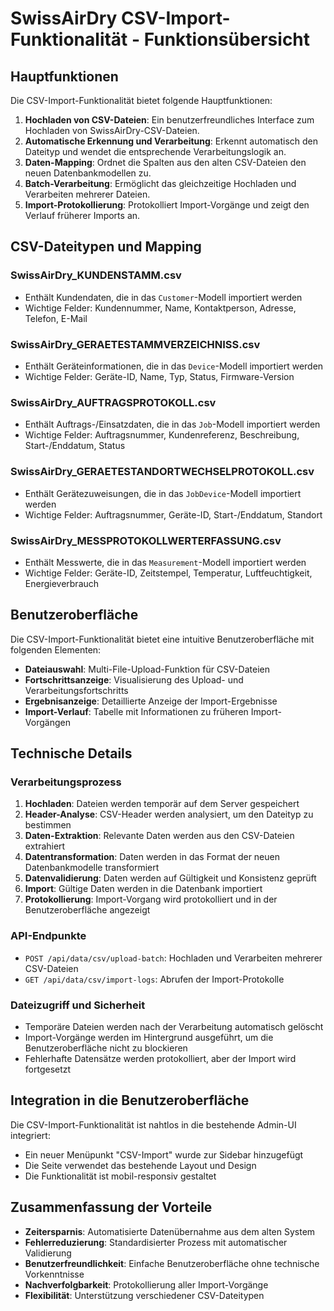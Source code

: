 # SwissAirDry CSV-Import-Funktionalität - Funktionsübersicht

## Hauptfunktionen

Die CSV-Import-Funktionalität bietet folgende Hauptfunktionen:

1. **Hochladen von CSV-Dateien**: Ein benutzerfreundliches Interface zum Hochladen von SwissAirDry-CSV-Dateien.
2. **Automatische Erkennung und Verarbeitung**: Erkennt automatisch den Dateityp und wendet die entsprechende Verarbeitungslogik an.
3. **Daten-Mapping**: Ordnet die Spalten aus den alten CSV-Dateien den neuen Datenbankmodellen zu.
4. **Batch-Verarbeitung**: Ermöglicht das gleichzeitige Hochladen und Verarbeiten mehrerer Dateien.
5. **Import-Protokollierung**: Protokolliert Import-Vorgänge und zeigt den Verlauf früherer Imports an.

## CSV-Dateitypen und Mapping

### SwissAirDry_KUNDENSTAMM.csv
- Enthält Kundendaten, die in das `Customer`-Modell importiert werden
- Wichtige Felder: Kundennummer, Name, Kontaktperson, Adresse, Telefon, E-Mail

### SwissAirDry_GERAETESTAMMVERZEICHNISS.csv
- Enthält Geräteinformationen, die in das `Device`-Modell importiert werden
- Wichtige Felder: Geräte-ID, Name, Typ, Status, Firmware-Version

### SwissAirDry_AUFTRAGSPROTOKOLL.csv
- Enthält Auftrags-/Einsatzdaten, die in das `Job`-Modell importiert werden
- Wichtige Felder: Auftragsnummer, Kundenreferenz, Beschreibung, Start-/Enddatum, Status

### SwissAirDry_GERAETESTANDORTWECHSELPROTOKOLL.csv
- Enthält Gerätezuweisungen, die in das `JobDevice`-Modell importiert werden
- Wichtige Felder: Auftragsnummer, Geräte-ID, Start-/Enddatum, Standort

### SwissAirDry_MESSPROTOKOLLWERTERFASSUNG.csv
- Enthält Messwerte, die in das `Measurement`-Modell importiert werden
- Wichtige Felder: Geräte-ID, Zeitstempel, Temperatur, Luftfeuchtigkeit, Energieverbrauch

## Benutzeroberfläche

Die CSV-Import-Funktionalität bietet eine intuitive Benutzeroberfläche mit folgenden Elementen:

- **Dateiauswahl**: Multi-File-Upload-Funktion für CSV-Dateien
- **Fortschrittsanzeige**: Visualisierung des Upload- und Verarbeitungsfortschritts
- **Ergebnisanzeige**: Detaillierte Anzeige der Import-Ergebnisse
- **Import-Verlauf**: Tabelle mit Informationen zu früheren Import-Vorgängen

## Technische Details

### Verarbeitungsprozess

1. **Hochladen**: Dateien werden temporär auf dem Server gespeichert
2. **Header-Analyse**: CSV-Header werden analysiert, um den Dateityp zu bestimmen
3. **Daten-Extraktion**: Relevante Daten werden aus den CSV-Dateien extrahiert
4. **Datentransformation**: Daten werden in das Format der neuen Datenbankmodelle transformiert
5. **Datenvalidierung**: Daten werden auf Gültigkeit und Konsistenz geprüft
6. **Import**: Gültige Daten werden in die Datenbank importiert
7. **Protokollierung**: Import-Vorgang wird protokolliert und in der Benutzeroberfläche angezeigt

### API-Endpunkte

- `POST /api/data/csv/upload-batch`: Hochladen und Verarbeiten mehrerer CSV-Dateien
- `GET /api/data/csv/import-logs`: Abrufen der Import-Protokolle

### Dateizugriff und Sicherheit

- Temporäre Dateien werden nach der Verarbeitung automatisch gelöscht
- Import-Vorgänge werden im Hintergrund ausgeführt, um die Benutzeroberfläche nicht zu blockieren
- Fehlerhafte Datensätze werden protokolliert, aber der Import wird fortgesetzt

## Integration in die Benutzeroberfläche

Die CSV-Import-Funktionalität ist nahtlos in die bestehende Admin-UI integriert:

- Ein neuer Menüpunkt "CSV-Import" wurde zur Sidebar hinzugefügt
- Die Seite verwendet das bestehende Layout und Design
- Die Funktionalität ist mobil-responsiv gestaltet

## Zusammenfassung der Vorteile

- **Zeitersparnis**: Automatisierte Datenübernahme aus dem alten System
- **Fehlerreduzierung**: Standardisierter Prozess mit automatischer Validierung
- **Benutzerfreundlichkeit**: Einfache Benutzeroberfläche ohne technische Vorkenntnisse
- **Nachverfolgbarkeit**: Protokollierung aller Import-Vorgänge
- **Flexibilität**: Unterstützung verschiedener CSV-Dateitypen